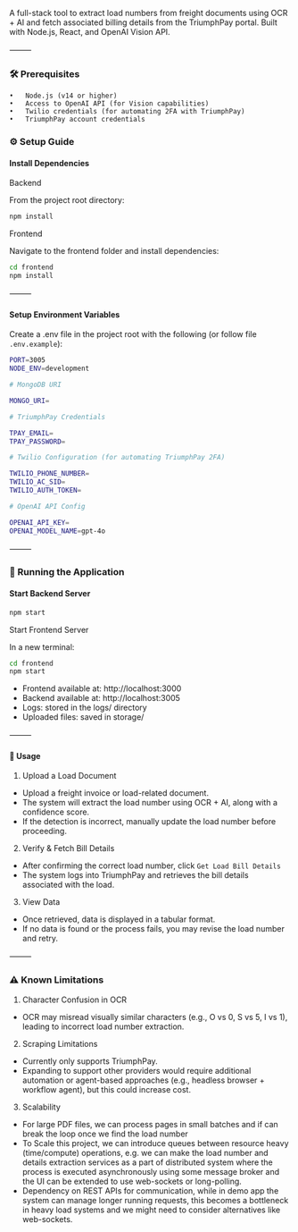 A full-stack tool to extract load numbers from freight documents using OCR + AI and fetch associated billing details from the TriumphPay portal. Built with Node.js, React, and OpenAI Vision API.

⸻

### 🛠️ Prerequisites

    •	Node.js (v14 or higher)
    •	Access to OpenAI API (for Vision capabilities)
    •	Twilio credentials (for automating 2FA with TriumphPay)
    •	TriumphPay account credentials

### ⚙️ Setup Guide

#### Install Dependencies

Backend

From the project root directory:

```bash
npm install
```

Frontend

Navigate to the frontend folder and install dependencies:

```bash
cd frontend
npm install
```

⸻

#### Setup Environment Variables

Create a .env file in the project root with the following (or follow file `.env.example`):

```bash
PORT=3005
NODE_ENV=development

# MongoDB URI

MONGO_URI=

# TriumphPay Credentials

TPAY_EMAIL=
TPAY_PASSWORD=

# Twilio Configuration (for automating TriumphPay 2FA)

TWILIO_PHONE_NUMBER=
TWILIO_AC_SID=
TWILIO_AUTH_TOKEN=

# OpenAI API Config

OPENAI_API_KEY=
OPENAI_MODEL_NAME=gpt-4o
```

⸻

### 🚀 Running the Application

#### Start Backend Server

```bash
npm start
```

Start Frontend Server

In a new terminal:

```bash
cd frontend
npm start
```

- Frontend available at: http://localhost:3000
- Backend available at: http://localhost:3005
- Logs: stored in the logs/ directory
- Uploaded files: saved in storage/

⸻

#### 📌 Usage

1. Upload a Load Document

- Upload a freight invoice or load-related document.
- The system will extract the load number using OCR + AI, along with a confidence score.
- If the detection is incorrect, manually update the load number before proceeding.

2. Verify & Fetch Bill Details

- After confirming the correct load number, click `Get Load Bill Details`
- The system logs into TriumphPay and retrieves the bill details associated with the load.

3. View Data

- Once retrieved, data is displayed in a tabular format.
- If no data is found or the process fails, you may revise the load number and retry.

⸻

### ⚠️ Known Limitations

1. Character Confusion in OCR

- OCR may misread visually similar characters (e.g., O vs 0, S vs 5, I vs 1), leading to incorrect load number extraction.

2. Scraping Limitations

- Currently only supports TriumphPay.
- Expanding to support other providers would require additional automation or agent-based approaches (e.g., headless browser + workflow agent), but this could increase cost.

3. Scalability

- For large PDF files, we can process pages in small batches and if can break the loop once we find the load number
- To Scale this project, we can introduce queues between resource heavy (time/compute) operations, e.g. we can make the load number and details extraction services as a part of distributed system where the process is executed asynchronously using some message broker and the UI can be extended to use web-sockets or long-polling.
- Dependency on REST APIs for communication, while in demo app the system can manage longer running requests, this becomes a bottleneck in heavy load systems and we might need to consider alternatives like web-sockets.
